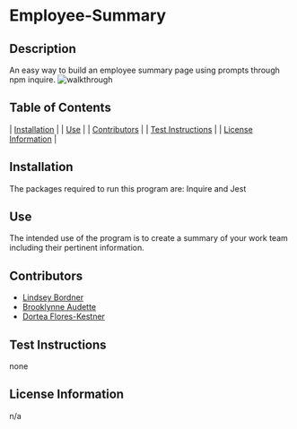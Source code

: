 # Employee-Summary

  ## Description
  An easy way to build an employee summary page using prompts through npm inquire.
  ![walkthrough](./assets/newwalkthrough.gif)

  ## Table of Contents
  
  | [Installation](#installation) |
  | [Use](#use) |
  | [Contributors](#contributors) |
  | [Test Instructions](#test-instructions) |
  | [License Information](#license-information) |
    
  ## Installation
  The packages required to run this program are: Inquire and Jest
  
  ## Use
  The intended use of the program is to create a summary of your work team including their pertinent information.
  
  ## Contributors
  - [Lindsey Bordner](https://github.com/LindseyM20)
  - [Brooklynne Audette](https://github.com/B-Audette)
  - [Dortea Flores-Kestner](https://github.com/dfkestner)
  
  ## Test Instructions
  none
  
  ## License Information
  n/a

  